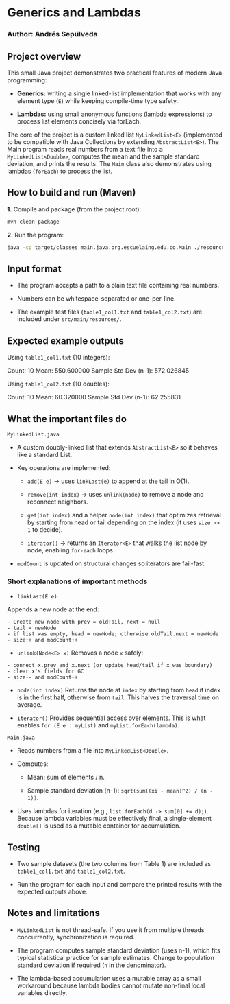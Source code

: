 # Generics and Lambdas

### **Author:** Andrés Sepúlveda

## Project overview

This small Java project demonstrates two practical features of modern Java programming:

- **Generics:** writing a single linked-list implementation that works with any element type (```E```) while keeping compile-time type safety.

- **Lambdas:** using small anonymous functions (lambda expressions) to process list elements concisely via forEach.

The core of the project is a custom linked list ```MyLinkedList<E>``` (implemented to be compatible with Java Collections by extending ```AbstractList<E>```). The Main program reads real numbers from a text file into a ```MyLinkedList<Double>```, computes the mean and the sample standard deviation, and prints the results. The ```Main``` class also demonstrates using lambdas (```forEach```) to process the list.

## How to build and run (Maven)

**1.** Compile and package (from the project root):

```bash
mvn clean package
```

**2.** Run the program:

```bash
java -cp target/classes main.java.org.escuelaing.edu.co.Main ./resources/table1_col1.txt
```

## Input format

- The program accepts a path to a plain text file containing real numbers.

- Numbers can be whitespace-separated or one-per-line.

- The example test files (```table1_col1.txt``` and ```table1_col2.txt```) are included under ```src/main/resources/```.
  
## Expected example outputs

Using ```table1_col1.txt``` (10 integers):

Count: 10
Mean: 550.600000
Sample Std Dev (n-1): 572.026845


Using ```table1_col2.txt``` (10 doubles):

Count: 10
Mean: 60.320000
Sample Std Dev (n-1): 62.255831

## What the important files do

```MyLinkedList.java```

- A custom doubly-linked list that extends ```AbstractList<E>``` so it behaves like a standard List.

- Key operations are implemented:

  - ```add(E e)``` → uses ```linkLast(e)``` to append at the tail in O(1).

  - ```remove(int index)``` → uses ```unlink(node)``` to remove a node and reconnect neighbors.

  - ```get(int index)``` and a helper ```node(int index)``` that optimizes retrieval by starting from head or tail   depending on the index (it uses ```size >> 1``` to decide).

  - ```iterator()``` → returns an ```Iterator<E>``` that walks the list node by node, enabling ```for-each``` loops.

- ```modCount``` is updated on structural changes so iterators are fail-fast.

### Short explanations of important methods

- ```linkLast(E e)```
  
Appends a new node at the end:

```text
- Create new node with prev = oldTail, next = null
- tail = newNode
- if list was empty, head = newNode; otherwise oldTail.next = newNode
- size++ and modCount++
```

- ```unlink(Node<E> x)```
Removes a node ```x``` safely:

```text
- connect x.prev and x.next (or update head/tail if x was boundary)
- clear x's fields for GC
- size-- and modCount++
```

- ```node(int index)```
Returns the node at ```index``` by starting from ```head``` if index is in the first half, otherwise from ```tail```. This halves the traversal time on average.

- ```iterator()```
Provides sequential access over elements. This is what enables ```for (E e : myList)``` and ```myList.forEach(lambda)```.

```Main.java```

- Reads numbers from a file into ```MyLinkedList<Double>```.

- Computes:

  - Mean: sum of elements / n.

  - Sample standard deviation (n-1): ```sqrt(sum((xi - mean)^2) / (n - 1))```.

- Uses lambdas for iteration (e.g., ```list.forEach(d -> sum[0] += d);```). Because lambda variables must be effectively final, a single-element ```double[]``` is used as a mutable container for accumulation.


## Testing

- Two sample datasets (the two columns from Table 1) are included as ```table1_col1.txt``` and ```table1_col2.txt```.

- Run the program for each input and compare the printed results with the expected outputs above.



## Notes and limitations

- ```MyLinkedList``` is not thread-safe. If you use it from multiple threads concurrently, synchronization is required.

- The program computes sample standard deviation (uses n-1), which fits typical statistical practice for sample estimates. Change to population standard deviation if required (```n``` in the denominator).

- The lambda-based accumulation uses a mutable array as a small workaround because lambda bodies cannot mutate non-final local variables directly.

